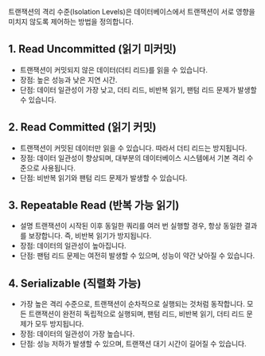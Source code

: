 트랜잭션의 격리 수준(Isolation Levels)은 데이터베이스에서 트랜잭션이 서로 영향을 미치지 않도록 제어하는 방법을 정의합니다.

## 1. Read Uncommitted (읽기 미커밋)
- 트랜잭션이 커밋되지 않은 데이터(더티 리드)를 읽을 수 있습니다.
- 장점: 높은 성능과 낮은 지연 시간.
- 단점: 데이터 일관성이 가장 낮고, 더티 리드, 비반복 읽기, 팬텀 리드 문제가 발생할 수 있습니다.
## 2. Read Committed (읽기 커밋)
- 트랜잭션이 커밋된 데이터만 읽을 수 있습니다. 따라서 더티 리드는 방지됩니다.
- 장점: 데이터 일관성이 향상되며, 대부분의 데이터베이스 시스템에서 기본 격리 수준으로 사용됩니다.
- 단점: 비반복 읽기와 팬텀 리드 문제가 발생할 수 있습니다.
## 3. Repeatable Read (반복 가능 읽기)
- 설명 트랜잭션이 시작된 이후 동일한 쿼리를 여러 번 실행할 경우, 항상 동일한 결과를 보장합니다. 즉, 비반복 읽기가 방지됩니다.
- 장점: 데이터의 일관성이 높아집니다.
- 단점: 팬텀 리드 문제는 여전히 발생할 수 있으며, 성능이 약간 낮아질 수 있습니다.
## 4. Serializable (직렬화 가능)
- 가장 높은 격리 수준으로, 트랜잭션이 순차적으로 실행되는 것처럼 동작합니다. 모든 트랜잭션이 완전히 독립적으로 실행되며, 팬텀 리드, 비반복 읽기, 더티 리드 문제가 모두 방지됩니다.
- 장점: 데이터의 일관성이 가장 높습니다.
- 단점: 성능 저하가 발생할 수 있으며, 트랜잭션 대기 시간이 길어질 수 있습니다.

